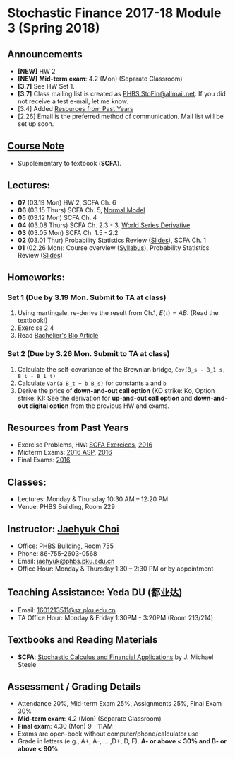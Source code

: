 # Stochastic Finance 2017-18 Module 3 (Spring 2018)

## Announcements
* __[NEW]__ HW 2
* __[NEW]__ __Mid-term exam__: 4.2 (Mon) (Separate Classroom)
* __[3.7]__ See HW Set 1.
* __[3.7]__ Class mailing list is created as PHBS.StoFin@allmail.net. If you did not receive a test e-mail, let me know.
* [3.4] Added [Resources from Past Years](#resources-from-past-years)
* [2.26] Email is the preferred method of communication. Mail list will be set up soon.

## [Course Note](files/SCFA_Notes.pdf)
* Supplementary to textbook (__SCFA__).

## Lectures:
* __07__ (03.19 Mon) HW 2, SCFA Ch. 6
* __06__ (03.15 Thurs) SCFA Ch. 5, [Normal Model](files/Normal_Model.pdf)
* __05__ (03.12 Mon) SCFA Ch. 4
* __04__ (03.08 Thurs) SCFA Ch. 2.3 - 3, [World Series Derivative](files/World_Series.pdf)
* __03__ (03.05 Mon) SCFA Ch. 1.5 - 2.2
* __02__ (03.01 Thur) Probability Statistics Review ([Slides](files/Prob_Stat_Review.pdf)), SCFA Ch. 1
* __01__ (02.26 Mon): Course overview ([Syllabus](files/syllabus.pdf)), Probability Statistics Review ([Slides](files/Prob_Stat_Review.pdf))

## Homeworks:
### __Set 1__ (Due by 3.19 Mon. Submit to TA at class)
  1. Using martingale, re-derive the result from Ch.1, $E(\tau) = AB$. (Read the textbook!)
  2. Exercise 2.4 
  3. Read [Bachelier's Bio Article](http://www-stat.wharton.upenn.edu/~steele/Courses/955/Resources/Bachelier100years.pdf)

### __Set 2__ (Due by 3.26 Mon. Submit to TA at class)
  1. Calculate the self-covariance of the Brownian bridge, `Cov(B_s - B_1 s, B_t - B_1 t)`
  2. Calculate `Var(a B_t + b B_s)` for constants `a` and `b`
  3. Derive the price of __down-and-out call option__ (KO strike: Ko, Option strike: K): See the derivation for __up-and-out call option__ and __down-and-out digital option__ from the previous HW and exams.

## Resources from Past Years
* Exercise Problems, HW: [SCFA Exercices](files/SCFA_Exercise_Solution.pdf), [2016](files/SF2016_HW_Solution.pdf)
* Midterm Exams: [2016 ASP](files/ASP2016_Midterm_Solution.pdf), [2016](files/SF2016_Midterm_Solution.pdf)
* Final Exams: [2016](files/SF2016_Final_Solution.pdf)

## Classes: 
* Lectures: Monday & Thursday 10:30 AM – 12:20 PM
* Venue: PHBS Building, Room 229

## Instructor: [Jaehyuk Choi](http://www.jaehyukchoi.net/phbs_en)
* Office: PHBS Building, Room 755
* Phone: 86-755-2603-0568
* Email: jaehyuk@phbs.pku.edu.cn
* Office Hour: Monday & Thursday 1:30 – 2:30 PM or by appointment

## Teaching Assistance: Yeda DU (都业达)
* Email: 1601213511@sz.pku.edu.cn
* TA Office Hour: Monday & Friday 1:30PM - 3:20PM (Room 213/214)

##  Textbooks and Reading Materials
* __SCFA__: [Stochastic Calculus and Financial Applications](http://www-stat.wharton.upenn.edu/~steele/StochasticCalculus.html) by J. Michael Steele

## Assessment / Grading Details
* Attendance 20%, Mid-term Exam 25%, Assignments 25%, Final Exam 30%
* __Mid-term exam__: 4.2 (Mon) (Separate Classroom)
* __Final exam__: 4.30 (Mon) 9 - 11AM
* Exams are open-book without computer/phone/calculator use
* Grade in letters (e.g., A+, A-, ... ,D+, D, F). __A- or above < 30% and B- or above < 90%__.
